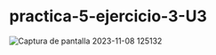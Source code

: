 # practica-5-ejercicio-3-U3
![Captura de pantalla 2023-11-08 125132](https://github.com/NoeDominguezLonginos/practica-5-ejercicio-3-U3/assets/148461767/047e4926-8310-4ba4-b994-dd9f992a1e6c)
